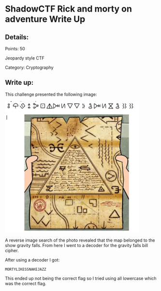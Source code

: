 # ShadowCTF Rick and morty on adventure Write Up

## Details:
Points: 50

Jeopardy style CTF

Category: Cryptography

## Write up:

This challenge presented the following image:

![chall](./Original-Files/rm.PNG)

A reverse image search of the photo revealed that the map belonged to the show gravity falls. From here I went to a decoder for the gravity falls bill cipher.

After using a decoder I got:

``` 
MORTYLIKESSNAKEJAZZ
```

This ended up not being the correct flag so I tried using all lowercase which was the correct flag.